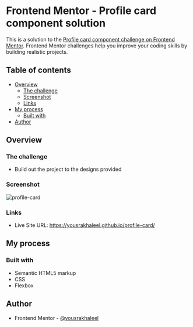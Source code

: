 # Frontend Mentor - Profile card component solution

This is a solution to the [Profile card component challenge on Frontend Mentor](https://www.frontendmentor.io/challenges/profile-card-component-cfArpWshJ). Frontend Mentor challenges help you improve your coding skills by building realistic projects. 

## Table of contents

- [Overview](#overview)
  - [The challenge](#the-challenge)
  - [Screenshot](#screenshot)
  - [Links](#links)
- [My process](#my-process)
  - [Built with](#built-with)
- [Author](#author)

## Overview

### The challenge

- Build out the project to the designs provided

### Screenshot

![profile-card](https://user-images.githubusercontent.com/34186810/184534406-6e32212d-6f21-43de-91d6-baa0b13dc32d.PNG)


### Links

- Live Site URL: https://yousrakhaleel.github.io/profile-card/ 

## My process

### Built with

- Semantic HTML5 markup
- CSS
- Flexbox

## Author

- Frontend Mentor - [@yousrakhaleel](https://www.frontendmentor.io/profile/yousrakhaleel)
